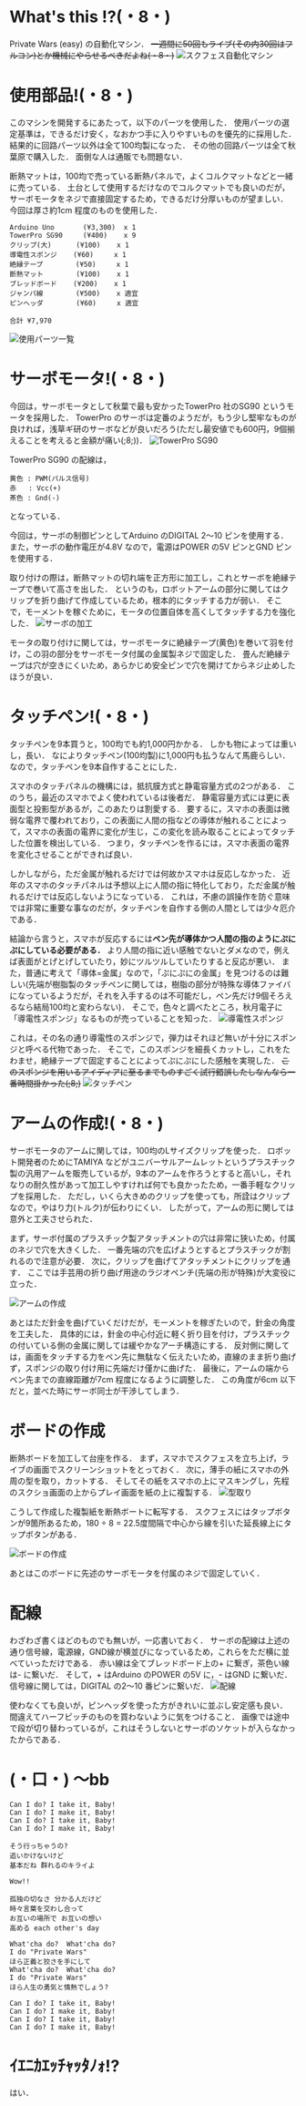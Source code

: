 # What's this !?(・8・)
Private Wars (easy) の自動化マシン．
<del>一週間に50回もライブ(その内30回はフルコン)とか機械にやらせるべきだよね(・8・)</del>
![スクフェス自動化マシン](https://raw.githubusercontent.com/Ailes-Grises/Arduino/img/love_live!/machine.jpg "スクフェス自動化マシン")

# 使用部品!(・8・)
このマシンを開発するにあたって，以下のパーツを使用した．
使用パーツの選定基準は，できるだけ安く，なおかつ手に入りやすいものを優先的に採用した．
結果的に回路パーツ以外は全て100均製になった．
その他の回路パーツは全て秋葉原で購入した．
面倒な人は通販でも問題ない．

断熱マットは，100均で売っている断熱パネルで，よくコルクマットなどと一緒に売っている．
土台として使用するだけなのでコルクマットでも良いのだが，サーボモータをネジで直接固定するため，できるだけ分厚いものが望ましい．
今回は厚さ約1cm 程度のものを使用した．

```
Arduino Uno       (¥3,300)  x 1
TowerPro SG90     (¥400)    x 9
クリップ(大)      (¥100)    x 1
導電性スポンジ    (¥60)     x 1
絶縁テープ        (¥50)     x 1
断熱マット        (¥100)    x 1
ブレッドボード    (¥200)    x 1
ジャンパ線        (¥500)    x 適宜
ピンヘッダ        (¥60)     x 適宜

合計 ¥7,970
```
![使用パーツ一覧](https://raw.githubusercontent.com/Ailes-Grises/Arduino/img/love_live!/zentai_2.jpg "使用パーツ一覧")

# サーボモータ!(・8・)
今回は，サーボモータとして秋葉で最も安かったTowerPro 社のSG90 というモータを採用した．
TowerPro のサーボは定番のようだが，もう少し堅牢なものが良ければ，浅草ギ研のサーボなどが良いだろう(ただし最安値でも600円，9個揃えることを考えると金額が痛い(;8;))．
![TowerPro SG90](https://raw.githubusercontent.com/Ailes-Grises/Arduino/img/love_live!/servo_1.jpg "TowerPro SG90")

TowerPro SG90 の配線は，
```
黄色 : PWM(パルス信号)
赤   : Vcc(+)
茶色 : Gnd(-)
```
となっている．

今回は，サーボの制御ピンとしてArduino のDIGITAL 2〜10 ピンを使用する．
また，サーボの動作電圧が4.8V なので，電源はPOWER の5V ピンとGND ピンを使用する．

取り付けの際は，断熱マットの切れ端を正方形に加工し，これとサーボを絶縁テープで巻いて高さを出した．
というのも，ロボットアームの部分に関してはクリップを折り曲げて作成しているため，根本的にタッチする力が弱い．
そこで，モーメントを稼ぐために，モータの位置自体を高くしてタッチする力を強化した．
![サーボの加工](https://raw.githubusercontent.com/Ailes-Grises/Arduino/img/love_live!/servo_2.jpg "サーボの加工")

モータの取り付けに関しては，サーボモータに絶縁テープ(黄色)を巻いて羽を付け，この羽の部分をサーボモータ付属の金属製ネジで固定した．
畳んだ絶縁テープは穴が空きにくいため，あらかじめ安全ピンで穴を開けてからネジ止めしたほうが良い．

# タッチペン!(・8・)
タッチペンを9本買うと，100均でも約1,000円かかる．
しかも物によっては重いし，長い．
なによりタッチペン(100均製)に1,000円も払うなんて馬鹿らしい．
なので，タッチペンを9本自作することにした．

スマホのタッチパネルの機構には，抵抗膜方式と静電容量方式の2つがある．
このうち，最近のスマホでよく使われているは後者だ．
静電容量方式には更に表面型と投影型があるが，このあたりは割愛する．
要するに，スマホの表面は微弱な電界で覆われており，この表面に人間の指などの導体が触れることによって，スマホの表面の電界に変化が生じ，この変化を読み取ることによってタッチした位置を検出している．
つまり，タッチペンを作るには，スマホ表面の電界を変化させることができれば良い．

しかしながら，ただ金属が触れるだけでは何故かスマホは反応しなかった．
近年のスマホのタッチパネルは予想以上に人間の指に特化しており，ただ金属が触れるだけでは反応しないようになっている．
これは，不慮の誤操作を防ぐ意味では非常に重要な事なのだが，タッチペンを自作する側の人間としては少々厄介である．

結論から言うと，スマホが反応するには**ペン先が導体かつ人間の指のようにぷにぷにしている必要がある．**
より人間の指に近い感触でないとダメなので，例えば表面がとげとげしていたり，妙にツルツルしていたりすると反応が悪い．
また，普通に考えて「導体=金属」なので，「ぷにぷにの金属」を見つけるのは難しい(先端が樹脂製のタッチペンに関しては，樹脂の部分が特殊な導体ファイバになっているようだが，それを入手するのは不可能だし，ペン先だけ9個そろえるなら結局100均と変わらない)．
そこで，色々と調べたところ，秋月電子に「導電性スポンジ」なるものが売っていることを知った．
![導電性スポンジ](https://raw.githubusercontent.com/Ailes-Grises/Arduino/img/love_live!/sponge.jpg "導電性スポンジ")

これは，その名の通り導電性のスポンジで，弾力はそれほど無いが十分にスポンジと呼べる代物であった．
そこで，このスポンジを細長くカットし，これをたわませ，絶縁テープで固定することによってぷにぷにした感触を実現した．
<del>このスポンジを用いるアイディアに至るまでものすごく試行錯誤したしなんなら一番時間掛かった(;8;)</del>
![タッチペン](https://raw.githubusercontent.com/Ailes-Grises/Arduino/img/love_live!/arm_1.jpg "タッチペン")

# アームの作成!(・8・)
サーボモータのアームに関しては，100均のLサイズクリップを使った．
ロボット開発者のためにTAMIYA などがユニバーサルアームレットというプラスチック製の汎用アームを販売しているが，9本のアームを作ろうとすると高いし，それなりの耐久性があって加工しやすければ何でも良かったため，一番手軽なクリップを採用した．
ただし，いくら大きめのクリップを使っても，所詮はクリップなので，やはり力(トルク)が伝わりにくい．
したがって，アームの形に関しては意外と工夫させられた．

まず，サーボ付属のプラスチック製アタッチメントの穴は非常に狭いため，付属のネジで穴を大きくした．
一番先端の穴を広げようとするとプラスチックが割れるので注意が必要．
次に，クリップを曲げてアタッチメントにクリップを通す．
ここでは手芸用の折り曲げ用途のラジオペンチ(先端の形が特殊)が大変役に立った．

![アームの作成](https://raw.githubusercontent.com/Ailes-Grises/Arduino/img/love_live!/arm_2.jpg "アームの作成")

あとはただ針金を曲げていくだけだが，モーメントを稼ぎたいので，針金の角度を工夫した．
具体的には，針金の中心付近に軽く折り目を付け，プラスチックの付いている側の金属に関しては緩やかなアーチ構造にする．
反対側に関しては，画面をタッチする力をペン先に無駄なく伝えたいため，直線のまま折り曲げず，スポンジの取り付け用に先端だけ僅かに曲げた．
最後に，アームの端からペン先までの直線距離が7cm 程度になるように調整した．
この角度が6cm 以下だと，並べた時にサーボ同士が干渉してしまう．

# ボードの作成
断熱ボードを加工して台座を作る．
まず，スマホでスクフェスを立ち上げ，ライブの画面でスクリーンショットをとっておく．
次に，薄手の紙にスマホの外周の型を取り，カットする．
そしてその紙をスマホの上にマスキングし，先程のスクショ画面の上からプレイ画面を紙の上に複製する．
![型取り](https://raw.githubusercontent.com/Ailes-Grises/Arduino/img/love_live!/kata.jpg "型取り")

こうして作成した複製紙を断熱ボートに転写する．
スクフェスにはタップボタンが9箇所あるため，180 ÷ 8 = 22.5度間隔で中心から線を引いた延長線上にタップボタンがある．

![ボードの作成](https://raw.githubusercontent.com/Ailes-Grises/Arduino/img/love_live!/matt.jpg "ボードの作成")

あとはこのボードに先述のサーボモータを付属のネジで固定していく．

# 配線
わざわざ書くほどのものでも無いが，一応書いておく．
サーボの配線は上述の通り信号線，電源線，GND線が横並びになっているため，これらをただ横に並べていっただけである．
赤い線は全てブレッドボード上の+ に繋ぎ，茶色い線は- に繋いだ．
そして，+ はArduino のPOWER の5V に，- はGND に繋いだ．
信号線に関しては，DIGITAL の2〜10 番ピンに繋いだ．
![配線](https://raw.githubusercontent.com/Ailes-Grises/Arduino/img/love_live!/circuit.jpg "配線")

使わなくても良いが，ピンヘッダを使った方がきれいに並ぶし安定感も良い．
間違えてハーフピッチのものを買わないように気をつけること．
画像では途中で段が切り替わっているが，これはそうしないとサーボのソケットが入らなかったからである．

# (・口・) 〜bb
```
Can I do? I take it, Baby!
Can I do? I make it, Baby!
Can I do? I take it, Baby!
Can I do? I make it, Baby!

そう行っちゃうの?
追いかけないけど
基本だね 群れるのキライよ

Wow!!

孤独の切なさ 分かる人だけど
時々言葉を交わし合って
お互いの場所で お互いの想い
高める each other's day

What'cha do?  What'cha do?
I do "Private Wars"
ほら正義と狡さを手にして
What'cha do?  What'cha do?
I do "Private Wars"
ほら人生の勇気と情熱でしょう?

Can I do? I take it, Baby!
Can I do? I make it, Baby!
Can I do? I take it, Baby!
Can I do? I make it, Baby!
```

# ｲｴﾆｶｴｯﾁｬｯﾀﾉｫ!?
はい．

